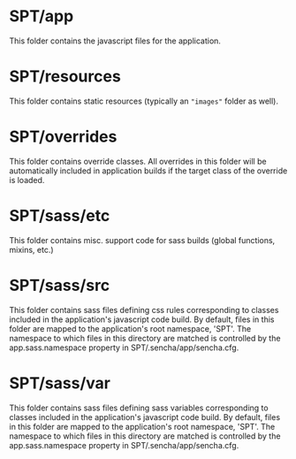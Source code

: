 # SPT/app

This folder contains the javascript files for the application.

# SPT/resources

This folder contains static resources (typically an `"images"` folder as well).

# SPT/overrides

This folder contains override classes. All overrides in this folder will be 
automatically included in application builds if the target class of the override
is loaded.

# SPT/sass/etc

This folder contains misc. support code for sass builds (global functions, 
mixins, etc.)

# SPT/sass/src

This folder contains sass files defining css rules corresponding to classes
included in the application's javascript code build.  By default, files in this 
folder are mapped to the application's root namespace, 'SPT'. The
namespace to which files in this directory are matched is controlled by the
app.sass.namespace property in SPT/.sencha/app/sencha.cfg. 

# SPT/sass/var

This folder contains sass files defining sass variables corresponding to classes
included in the application's javascript code build.  By default, files in this 
folder are mapped to the application's root namespace, 'SPT'. The
namespace to which files in this directory are matched is controlled by the
app.sass.namespace property in SPT/.sencha/app/sencha.cfg. 
